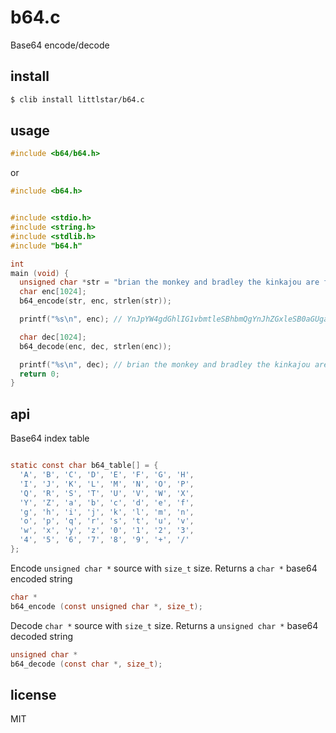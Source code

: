 b64.c
=====

Base64 encode/decode

## install

```sh
$ clib install littlstar/b64.c
```

## usage

```c
#include <b64/b64.h>
```

or

```c
#include <b64.h>
```

```c

#include <stdio.h>
#include <string.h>
#include <stdlib.h>
#include "b64.h"

int
main (void) {
  unsigned char *str = "brian the monkey and bradley the kinkajou are friends";
  char enc[1024];
  b64_encode(str, enc, strlen(str));

  printf("%s\n", enc); // YnJpYW4gdGhlIG1vbmtleSBhbmQgYnJhZGxleSB0aGUga2lua2Fqb3UgYXJlIGZyaWVuZHM=

  char dec[1024];
  b64_decode(enc, dec, strlen(enc));

  printf("%s\n", dec); // brian the monkey and bradley the kinkajou are friends
  return 0;
}
```

## api

Base64 index table

```c

static const char b64_table[] = {
  'A', 'B', 'C', 'D', 'E', 'F', 'G', 'H',
  'I', 'J', 'K', 'L', 'M', 'N', 'O', 'P',
  'Q', 'R', 'S', 'T', 'U', 'V', 'W', 'X',
  'Y', 'Z', 'a', 'b', 'c', 'd', 'e', 'f',
  'g', 'h', 'i', 'j', 'k', 'l', 'm', 'n',
  'o', 'p', 'q', 'r', 's', 't', 'u', 'v',
  'w', 'x', 'y', 'z', '0', '1', '2', '3',
  '4', '5', '6', '7', '8', '9', '+', '/'
};
```

Encode `unsigned char *` source with `size_t` size.
Returns a `char *` base64 encoded string

```c
char *
b64_encode (const unsigned char *, size_t);
```

Decode `char *` source with `size_t` size.
Returns a `unsigned char *` base64 decoded string

```c
unsigned char *
b64_decode (const char *, size_t);
```

## license

MIT
